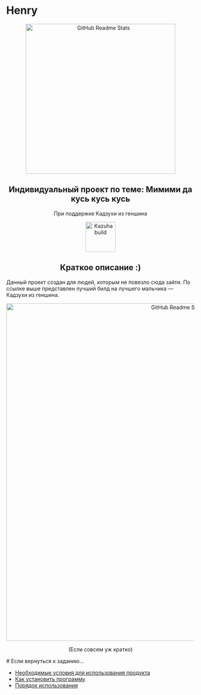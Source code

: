 # Henry

<p align="center">
 <img width="400px" src="https://static.wikia.nocookie.net/logopedia/images/3/31/Hoyoverse_logo_black.png" align="center" alt="GitHub Readme Stats" />
 <h2 align="center">Индивидуальный проект по теме: Мимими да кусь кусь кусь</h2>
 <p align="center">При поддержке Кадзухи из геншина</p>
</p>
  <p align="center">
    <a href="https://wotpack.ru/luchshij-bild-dlja-kazuhi-v-genshin-impact/">
      <img width="80px" alt="Kazuha build" src="https://cdn.icon-icons.com/icons2/2108/PNG/512/go_icon_130928.png" />
    </a>
    <h2 align="center">Краткое описание :)</h2>
    <p> Данный проект создан для людей, которым не повезло сюда зайти. По ссылке выше представлен лучший билд на лучшего мальчика — Кадзухи из геншина. </p>
    <p align="center">
 <img width="900px" src="https://sun9-56.userapi.com/impf/qFHb6QAyFZdw-yH2EhRZACVFnB43quTCd_GnIQ/zQr8FEYjKrI.jpg?size=1850x1250&quality=96&sign=18504d2df41ee4efae7ffe2f1b09b91b&type=album" align="center" alt="GitHub Readme Stats" />
 <p align="center">(Если совсем уж кратко)</p>
# Если вернуться к заданию...

-   [Необходимые условия для использования продукта](#github-stats-card)
-   [Как установить программу](#github-extra-pins)
-   [Порядок использования](#top-languages-card)



